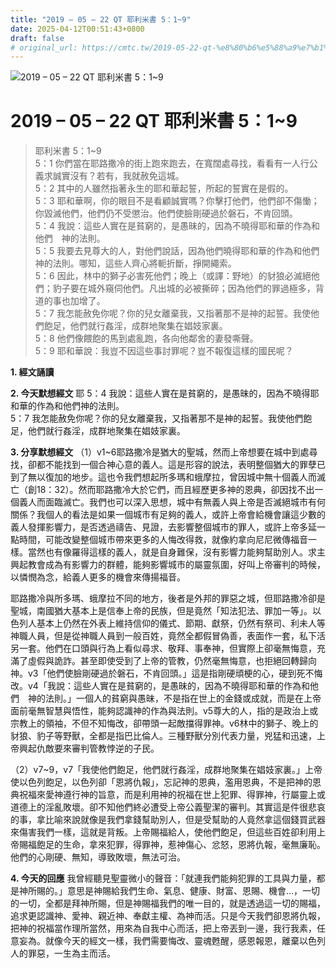 ```yaml
---
title: "2019 – 05 – 22 QT 耶利米書 5：1~9"
date: 2025-04-12T00:51:43+0800
draft: false
# original_url: https://cmtc.tw/2019-05-22-qt-%e8%80%b6%e5%88%a9%e7%b1%b3%e6%9b%b8-5%ef%bc%9a19
---
```


![2019 – 05 – 22 QT 耶利米書 5：1\~9](/images/qt.jpg   "2019 – 05 – 22 QT 耶利米書 5：1\~9")

# 2019 – 05 – 22 QT 耶利米書 5：1\~9

> 耶利米書 5：1\~9  
> 5：1 你們當在耶路撒冷的街上跑來跑去，在寬闊處尋找，看看有一人行公義求誠實沒有？若有，我就赦免這城。  
> 5：2 其中的人雖然指著永生的耶和華起誓，所起的誓實在是假的。  
> 5：3 耶和華啊，你的眼目不是看顧誠實嗎？你擊打他們，他們卻不傷慟；你毀滅他們，他們仍不受懲治。他們使臉剛硬過於磐石，不肯回頭。  
> 5：4 我說：這些人實在是貧窮的，是愚昧的，因為不曉得耶和華的作為和他們　神的法則。  
> 5：5 我要去見尊大的人，對他們說話，因為他們曉得耶和華的作為和他們　神的法則。哪知，這些人齊心將軛折斷，掙開繩索。  
> 5：6 因此，林中的獅子必害死他們；晚上（或譯：野地）的豺狼必滅絕他們；豹子要在城外窺伺他們。凡出城的必被撕碎；因為他們的罪過極多，背道的事也加增了。  
> 5：7 我怎能赦免你呢？你的兒女離棄我，又指著那不是神的起誓。我使他們飽足，他們就行姦淫，成群地聚集在娼妓家裏。  
> 5：8 他們像餵飽的馬到處亂跑，各向他鄰舍的妻發嘶聲。  
> 5：9 耶和華說：我豈不因這些事討罪呢？豈不報復這樣的國民呢？

**1. 經文誦讀**

**2.  今天默想經文**
耶 5：4 我說：這些人實在是貧窮的，是愚昧的，因為不曉得耶和華的作為和他們神的法則。  
5：7 我怎能赦免你呢？你的兒女離棄我，又指著那不是神的起誓。我使他們飽足，他們就行姦淫，成群地聚集在娼妓家裏。

**3. 分享默想經文**
（1）v1\~6耶路撒冷是猶大的聖城，然而上帝想要在城中到處尋找，卻都不能找到一個合神心意的義人。這是形容的說法，表明整個猶大的罪孽已到了無以復加的地步。這也令我們想起所多瑪和蛾摩拉，曾因城中無十個義人而滅亡（創18：32）。然而耶路撒冷大於它們，而且經歷更多神的恩典，卻因找不出一個義人而面臨滅亡。我們也可以深入思想，城中有無義人與上帝是否滅絕城市有何關係？我個人的看法是如果一個城市有足夠的義人，或許上帝會給機會讓這少數的義人發揮影響力，是否透過禱告、見證，去影響整個城市的罪人，或許上帝多延一點時間，可能改變整個城市帶來更多的人悔改得救，就像約拿向尼尼微傳福音一樣。當然也有像羅得這樣的義人，就是自身難保，沒有影響力能夠幫助別人。求主興起教會成為有影響力的群體，能夠影響城市的屬靈氛圍，好叫上帝審判的時候，以憐憫為念，給義人更多的機會來傳揚福音。

耶路撒冷與所多瑪、蛾摩拉不同的地方，後者是外邦的罪惡之城，但耶路撒冷卻是聖城，南國猶大基本上是信奉上帝的民族，但是竟然「知法犯法、罪加一等」。以色列人基本上仍然在外表上維持信仰的儀式、節期、獻祭，仍然有祭司、利未人等神職人員，但是從神職人員到一般百姓，竟然全都假冒偽善，表面作一套，私下活另一套。他們在口頭與行為上看似尋求、敬拜、事奉神，但實際上卻毫無悔意，充滿了虛假與詭詐。甚至即使受到了上帝的管教，仍然毫無悔意，也拒絕回轉歸向神。v3「他們使臉剛硬過於磐石，不肯回頭。」這是指剛硬頑梗的心，硬到死不悔改。v4「我說：這些人實在是貧窮的，是愚昧的，因為不曉得耶和華的作為和他們　神的法則。」一個人的貧窮與愚昧，不是指在世上的金錢或成就，而是在上帝面前毫無智慧與悟性，能夠認識神的作為與法則。v5尊大的人，指的是政治上或宗教上的領袖，不但不知悔改，卻帶頭一起敵擋得罪神。v6林中的獅子、晚上的豺狼、豹子等野獸，全都是指巴比倫人。三種野獸分別代表力量，兇猛和迅速，上帝興起仇敵要來審判管教悖逆的子民。

（2）v7\~9，v7「我使他們飽足，他們就行姦淫，成群地聚集在娼妓家裏。」上帝使以色列飽足，以色列卻「恩將仇報」，忘記神的恩典，濫用恩典，不是把神的恩典祝福來愛神遵行神的旨意，而是利用神的祝福在世上犯罪、得罪神，行屬靈上或道德上的淫亂敗壞。卻不知他們終必遭受上帝公義聖潔的審判。其實這是件很悲哀的事，拿比喻來說就像是我們拿錢幫助別人，但是受幫助的人竟然拿這個錢買武器來傷害我們一樣，這就是背叛。上帝賜福給人，使他們飽足，但這些百姓卻利用上帝賜福飽足的生命，拿來犯罪，得罪神，惹神傷心、忿怒，恩將仇報，毫無廉恥。他們的心剛硬、無知，導致敗壞，無法可治。

**4. 今天的回應**
我曾經聽見聖靈微小的聲音：「就連我們能夠犯罪的工具與力量，都是神所賜的。」意思是神賜給我們生命、氣息、健康、財富、恩賜、機會…，一切的一切，全都是拜神所賜，但是神賜福我們的唯一目的，就是透過這一切的賜福，追求更認識神、愛神、親近神、奉獻主權、為神而活。只是今天我們卻恩將仇報，把神的祝福當作理所當然，用來為自我中心而活，把上帝丟到一邊，我行我素，任意妄為。就像今天的經文一樣，我們需要悔改、靈魂甦醒，感恩報恩，離棄以色列人的罪惡，一生為主而活。
